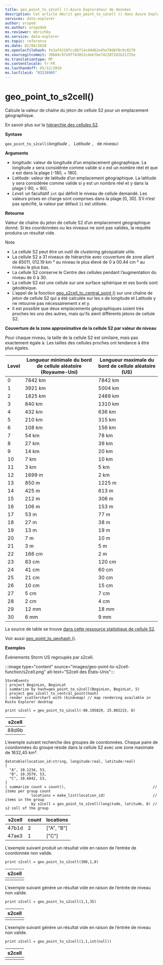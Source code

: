 ```yaml
---
title: geo_point_to_s2cell ()-Azure Explorateur de données
description: Cet article décrit geo_point_to_s2cell () dans Azure Explorateur de données.
services: data-explorer
author: orspod
ms.author: orspodek
ms.reviewer: mbrichko
ms.service: data-explorer
ms.topic: reference
ms.date: 02/04/2020
ms.openlocfilehash: fe3af4218fcc8b714cd4d62e45e78d6f8c9c0270
ms.sourcegitcommit: 39b04c97e9ff43052cdeb7be7422072d2b21725e
ms.translationtype: MT
ms.contentlocale: fr-FR
ms.lasthandoff: 05/12/2020
ms.locfileid: "83226905"
---
```

# <a name="geo_point_to_s2cell"></a>geo_point_to_s2cell()

Calcule la valeur de chaîne du jeton de cellule S2 pour un emplacement géographique.

En savoir plus sur la [hiérarchie des cellules S2](https://s2geometry.io/devguide/s2cell_hierarchy).

**Syntaxe**

`geo_point_to_s2cell(`*longitude* `, ` *Latitude* `, ` de *niveau*`)`

**Arguments**

* *longitude*: valeur de longitude d’un emplacement géographique. La longitude *x* sera considérée comme valide si *x* est un nombre réel et que *x* est dans la plage [-180, + 180]. 
* *Latitude*: valeur de latitude d’un emplacement géographique. La latitude y sera considérée comme valide si y est un nombre réel et y dans la plage [-90, + 90]. 
* *Level*: un facultatif `int` qui définit le niveau de cellule demandé. Les valeurs prises en charge sont comprises dans la plage [0, 30]. S’il n’est pas spécifié, la valeur par défaut `11` est utilisée.

**Retourne**

Valeur de chaîne du jeton de cellule S2 d’un emplacement géographique donné. Si les coordonnées ou les niveaux ne sont pas valides, la requête produira un résultat vide.

> [!NOTE]
>
> * La cellule S2 peut être un outil de clustering géospatiale utile.
> * La cellule S2 a 31 niveaux de hiérarchie avec couverture de zone allant de 85011, 012.19 km ² au niveau le plus élevé de 0 à 00.44 cm ² au niveau le plus bas.
> * La cellule S2 conserve le Centre des cellules pendant l’augmentation du niveau de 0 à 30.
> * La cellule S2 est une cellule sur une surface sphérique et ses bords sont géodésique.
> * L’appel de la fonction [geo_s2cell_to_central_point ()](geo-s2cell-to-central-point-function.md) sur une chaîne de jeton de cellule S2 qui a été calculée sur les x de longitude et Latitude y ne retourne pas nécessairement x et y.
> * Il est possible que deux emplacements géographiques soient très proches les uns des autres, mais qu’ils aient différents jetons de cellule S2.

**Couverture de la zone approximative de la cellule S2 par valeur de niveau**

Pour chaque niveau, la taille de la cellule S2 est similaire, mais pas exactement égale à. Les tailles des cellules proches ont tendance à être plus égales.

|Level|Longueur minimale du bord de cellule aléatoire (Royaume-Uni)|Longueur maximale du bord de cellule aléatoire (US)|
|--|--|--|
|0|7842 km|7842 km|
|1|3921 km|5004 km|
|2|1825 km|2489 km|
|3|840 km|1310 km|
|4|432 km|636 km|
|5|210 km|315 km|
|6|108 km|156 km|
|7|54 km|78 km|
|8|27 km|39 km|
|9|14 km|20 km|
|10|7 km|10 km|
|11|3 km|5 km|
|12|1699 m|2 km|
|13|850 m|1225 m|
|14|425 m|613 m|
|15|212 m|306 m|
|16|106 m|153 m|
|17|53 m|77 m|
|18|27 m|38 m|
|19|13 m|19 m|
|20|7 m|10 m|
|21|3 m|5 m|
|22|166 cm|2 m|
|23|83 cm|120 cm|
|24|41 cm|60 cm|
|25|21 cm|30 cm|
|26|10 cm|15 cm|
|27|5 cm|7 cm|
|28|2 cm|4 cm|
|29|12 mm|18 mm|
|30|6 mm|9 mm|

La source de table se trouve [dans cette ressource statistique de cellule S2](https://s2geometry.io/resources/s2cell_statistics).

Voir aussi [geo_point_to_geohash ()](geo-point-to-geohash-function.md).

**Exemples**

Événements Storm US regroupés par s2cell.

:::image type="content" source="images/geo-point-to-s2cell-function/s2cell.png" alt-text="S2cell des États-Unis":::

<!-- csl: https://help.kusto.windows.net/Samples -->
```kusto
StormEvents
| project BeginLon, BeginLat
| summarize by hash=geo_point_to_s2cell(BeginLon, BeginLat, 5)
| project geo_s2cell_to_central_point(hash)
| render scatterchart with (kind=map) // map rendering available in Kusto Explorer desktop
```

<!-- csl: https://help.kusto.windows.net/Samples -->
```kusto
print s2cell = geo_point_to_s2cell(-80.195829, 25.802215, 8)
```

| s2cell |
|--------|
| 88d9b  |

L’exemple suivant recherche des groupes de coordonnées. Chaque paire de coordonnées du groupe réside dans la cellule S2 avec une zone maximale de 1632,45 km².

<!-- csl: https://help.kusto.windows.net/Samples -->
```kusto
datatable(location_id:string, longitude:real, latitude:real)
[
  "A", 10.1234, 53,
  "B", 10.3579, 53,
  "C", 10.6842, 53,
]
| summarize count = count(),                                        // items per group count
            locations = make_list(location_id)                      // items in the group
            by s2cell = geo_point_to_s2cell(longitude, latitude, 8) // s2 cell of the group
```

| s2cell | count | locations |
|--------|-------|-----------|
| 47b1d  | 2     | ["A", "B"] |
| 47ae3  | 1     | ["C"]     |

L’exemple suivant produit un résultat vide en raison de l’entrée de coordonnée non valide.

<!-- csl: https://help.kusto.windows.net/Samples -->
```kusto
print s2cell = geo_point_to_s2cell(300,1,8)
```

| s2cell |
|--------|
|        |

L’exemple suivant génère un résultat vide en raison de l’entrée de niveau non valide.

<!-- csl: https://help.kusto.windows.net/Samples -->
```kusto
print s2cell = geo_point_to_s2cell(1,1,35)
```

| s2cell |
|--------|
|        |

L’exemple suivant génère un résultat vide en raison de l’entrée de niveau non valide.

<!-- csl: https://help.kusto.windows.net/Samples -->
```kusto
print s2cell = geo_point_to_s2cell(1,1,int(null))
```

| s2cell |
|--------|
|        |
